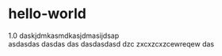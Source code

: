 # hello-world
1.0
daskjdmkasmdkasjdmasijdsap\
asdasdas
dasdas
das
dasdasdasd
dzc
zxcxzcxzcewreqew
das
